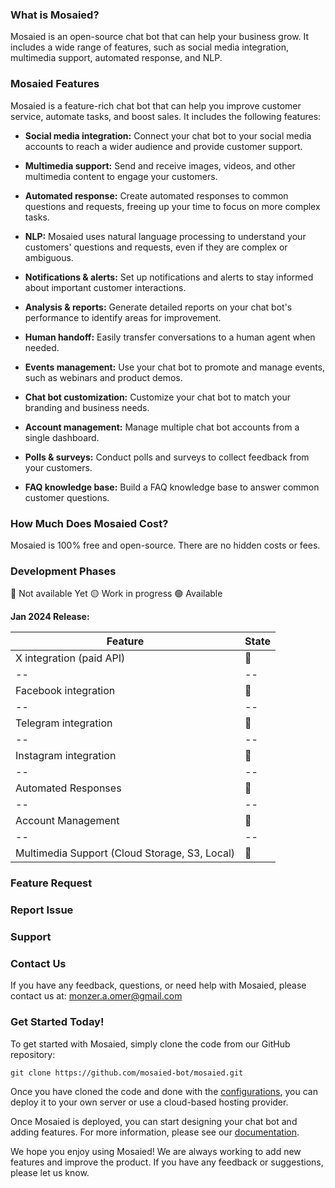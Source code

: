 ﻿### What is Mosaied?
 
 
Mosaied is an open-source chat bot that can help your business grow. It includes a wide range of features, such as social media integration, multimedia support, automated response, and NLP.
 
 
### Mosaied Features
 
 
Mosaied is a feature-rich chat bot that can help you improve customer service, automate tasks, and boost sales. It includes the following features:
 
 
-   **Social media integration:**  Connect your chat bot to your social media accounts to reach a wider audience and provide customer support.
 
-   **Multimedia support:**  Send and receive images, videos, and other multimedia content to engage your customers.
 
-   **Automated response:**  Create automated responses to common questions and requests, freeing up your time to focus on more complex tasks.
 
-   **NLP:**  Mosaied uses natural language processing to understand your customers' questions and requests, even if they are complex or ambiguous.
 
-   **Notifications & alerts:**  Set up notifications and alerts to stay informed about important customer interactions.
 
-   **Analysis & reports:**  Generate detailed reports on your chat bot's performance to identify areas for improvement.
 
-   **Human handoff:**  Easily transfer conversations to a human agent when needed.
 
-   **Events management:**  Use your chat bot to promote and manage events, such as webinars and product demos.
 
-   **Chat bot customization:**  Customize your chat bot to match your branding and business needs.
 
-   **Account management:**  Manage multiple chat bot accounts from a single dashboard.
 
-   **Polls & surveys:**  Conduct polls and surveys to collect feedback from your customers.
 
-   **FAQ knowledge base:**  Build a FAQ knowledge base to answer common customer questions.
 
 
### How Much Does Mosaied Cost?
 
 
Mosaied is 100% free and open-source. There are no hidden costs or fees.
 
 
### Development Phases
 

🔴 Not available Yet
🟡 Work in progress
🟢 Available
 
 
**Jan 2024 Release:**
 
| Feature | State |
|--|--|
| X integration (paid API) | 🔴 |
|--|--|
| Facebook integration | 🔴 |
|--|--|
| Telegram integration | 🔴 |
|--|--|
| Instagram integration | 🔴 |
|--|--|
| Automated Responses | 🔴 |
|--|--|
| Account Management | 🔴 |
|--|--|
| Multimedia Support (Cloud Storage, S3, Local) | 🔴 |

 
### Feature Request
 
 
### Report Issue
 
 
### Support
 
 
### Contact Us
 
 
If you have any feedback, questions, or need help with Mosaied, please contact us at: monzer.a.omer@gmail.com
 
 
### Get Started Today!
 
 
To get started with Mosaied, simply clone the code from our GitHub repository:
 
 
```
git clone https://github.com/mosaied-bot/mosaied.git
```
 
 
Once you have cloned the code and done with the [configurations](https://github.com/mosaied), you can deploy it to your own server or use a cloud-based hosting provider.
 
 
Once Mosaied is deployed, you can start designing your chat bot and adding features. For more information, please see our [documentation](https://github.com/mosaied).
 
 
We hope you enjoy using Mosaied! We are always working to add new features and improve the product. If you have any feedback or suggestions, please let us know.
 
 

